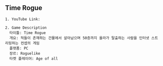 ## Time Rogue
```
1. YouTube Link: 
```
```
2. Game Description
  타이틀: Time Rogue
  개요: 적들이 존재하는 건물에서 살아남으며 50층까지 올라가 탈출하는 사람을 인터넷 스트리밍하는 컨셉의 게임
  플랫폼: PC
  장르: Roguelike
  타켓 플레이어: Age of all
```
```

```
